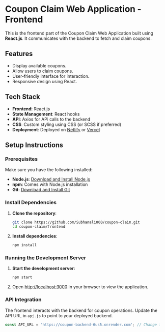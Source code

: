 # Coupon Claim Web Application - Frontend

This is the frontend part of the Coupon Claim Web Application built using **React.js**. It communicates with the backend to fetch and claim coupons.

## Features

- Display available coupons.
- Allow users to claim coupons.
- User-friendly interface for interaction.
- Responsive design using React.

## Tech Stack

- **Frontend**: React.js
- **State Management**: React hooks
- **API**: Axios for API calls to the backend
- **CSS**: Custom styling using CSS (or SCSS if preferred)
- **Deployment**: Deployed on [Netlify](https://www.netlify.com/) or [Vercel](https://vercel.com/)

## Setup Instructions

### Prerequisites

Make sure you have the following installed:

- **Node.js**: [Download and Install Node.js](https://nodejs.org/)
- **npm**: Comes with Node.js installation
- **Git**: [Download and Install Git](https://git-scm.com/)

### Install Dependencies

1. **Clone the repository**:

    ```bash
    git clone https://github.com/Subhanali000/coupon-claim.git
    cd coupon-claim/frontend
    ```

2. **Install dependencies**:

    ```bash
    npm install
    ```

### Running the Development Server

1. **Start the development server**:

    ```bash
    npm start
    ```

2. Open [http://localhost:3000](http://localhost:3000) in your browser to view the application.

### API Integration

The frontend interacts with the backend for coupon operations. Update the API URL in `api.js` to point to your deployed backend.

```javascript
const API_URL = 'https://coupon-backend-6us5.onrender.com'; // Change this to your backend API URL

